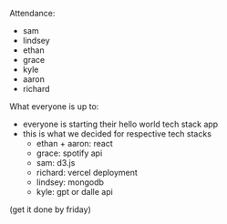 Attendance:
 - sam
 - lindsey
 - ethan
 - grace
 - kyle
 - aaron
 - richard

What everyone is up to:
- everyone is starting their hello world tech stack app
- this is what we decided for respective tech stacks
   - ethan + aaron: react
   - grace: spotify api
   - sam: d3.js
   - richard: vercel deployment
   - lindsey: mongodb
   - kyle: gpt or dalle api

(get it done by friday)